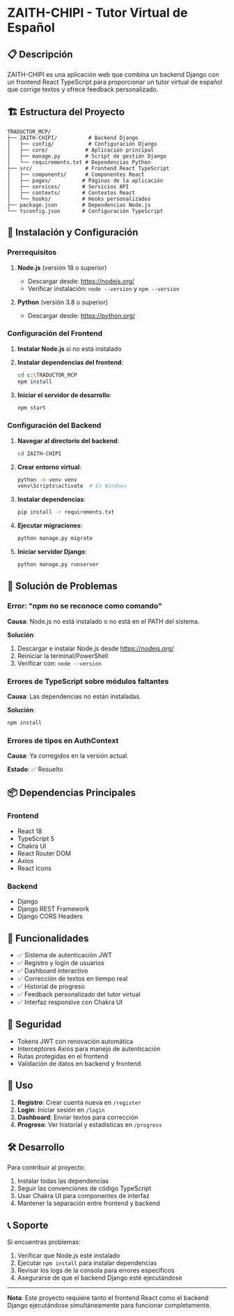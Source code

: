 # ZAITH-CHIPI - Tutor Virtual de Español

## 📋 Descripción

ZAITH-CHIPI es una aplicación web que combina un backend Django con un frontend React TypeScript para proporcionar un tutor virtual de español que corrige textos y ofrece feedback personalizado.

## 🏗️ Estructura del Proyecto

```
TRADUCTOR_MCP/
├── ZAITH-CHIPI/          # Backend Django
│   ├── config/           # Configuración Django
│   ├── core/            # Aplicación principal
│   ├── manage.py        # Script de gestión Django
│   └── requirements.txt # Dependencias Python
├── src/                 # Frontend React TypeScript
│   ├── components/      # Componentes React
│   ├── pages/          # Páginas de la aplicación
│   ├── services/       # Servicios API
│   ├── contexts/       # Contextos React
│   └── hooks/          # Hooks personalizados
├── package.json        # Dependencias Node.js
└── tsconfig.json       # Configuración TypeScript
```

## 🚀 Instalación y Configuración

### Prerrequisitos

1. **Node.js** (versión 18 o superior)
   - Descargar desde: https://nodejs.org/
   - Verificar instalación: `node --version` y `npm --version`

2. **Python** (versión 3.8 o superior)
   - Descargar desde: https://python.org/

### Configuración del Frontend

1. **Instalar Node.js** si no está instalado
2. **Instalar dependencias del frontend**:
   ```bash
   cd c:\TRADUCTOR_MCP
   npm install
   ```

3. **Iniciar el servidor de desarrollo**:
   ```bash
   npm start
   ```

### Configuración del Backend

1. **Navegar al directorio del backend**:
   ```bash
   cd ZAITH-CHIPI
   ```

2. **Crear entorno virtual**:
   ```bash
   python -m venv venv
   venv\Scripts\activate  # En Windows
   ```

3. **Instalar dependencias**:
   ```bash
   pip install -r requirements.txt
   ```

4. **Ejecutar migraciones**:
   ```bash
   python manage.py migrate
   ```

5. **Iniciar servidor Django**:
   ```bash
   python manage.py runserver
   ```

## 🔧 Solución de Problemas

### Error: "npm no se reconoce como comando"

**Causa**: Node.js no está instalado o no está en el PATH del sistema.

**Solución**:
1. Descargar e instalar Node.js desde https://nodejs.org/
2. Reiniciar la terminal/PowerShell
3. Verificar con: `node --version`

### Errores de TypeScript sobre módulos faltantes

**Causa**: Las dependencias no están instaladas.

**Solución**:
```bash
npm install
```

### Errores de tipos en AuthContext

**Causa**: Ya corregidos en la versión actual.

**Estado**: ✅ Resuelto

## 📦 Dependencias Principales

### Frontend
- React 18
- TypeScript 5
- Chakra UI
- React Router DOM
- Axios
- React Icons

### Backend
- Django
- Django REST Framework
- Django CORS Headers

## 🎯 Funcionalidades

- ✅ Sistema de autenticación JWT
- ✅ Registro y login de usuarios
- ✅ Dashboard interactivo
- ✅ Corrección de textos en tiempo real
- ✅ Historial de progreso
- ✅ Feedback personalizado del tutor virtual
- ✅ Interfaz responsive con Chakra UI

## 🔐 Seguridad

- Tokens JWT con renovación automática
- Interceptores Axios para manejo de autenticación
- Rutas protegidas en el frontend
- Validación de datos en backend y frontend

## 📱 Uso

1. **Registro**: Crear cuenta nueva en `/register`
2. **Login**: Iniciar sesión en `/login`
3. **Dashboard**: Enviar textos para corrección
4. **Progreso**: Ver historial y estadísticas en `/progress`

## 🛠️ Desarrollo

Para contribuir al proyecto:

1. Instalar todas las dependencias
2. Seguir las convenciones de código TypeScript
3. Usar Chakra UI para componentes de interfaz
4. Mantener la separación entre frontend y backend

## 📞 Soporte

Si encuentras problemas:

1. Verificar que Node.js esté instalado
2. Ejecutar `npm install` para instalar dependencias
3. Revisar los logs de la consola para errores específicos
4. Asegurarse de que el backend Django esté ejecutándose

---

**Nota**: Este proyecto requiere tanto el frontend React como el backend Django ejecutándose simultáneamente para funcionar completamente.